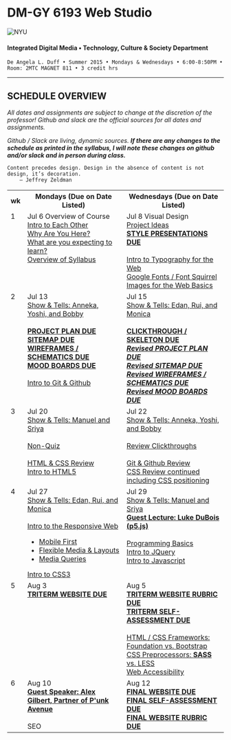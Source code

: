 # DM-GY 6193 Web Studio

![NYU](http://ws2.polishedsolid.com/de/nyu_soe_logo.png)
#### Integrated Digital Media • Technology, Culture & Society Department

    De Angela L. Duff • Summer 2015 • Mondays & Wednesdays • 6:00-8:50PM • Room: 2MTC MAGNET 811 • 3 credit hrs

---

## SCHEDULE OVERVIEW

*All dates and assignments are subject to change at the discretion of the professor! Github and slack are the official sources for all dates and assignments.*

*Github / Slack are living, dynamic sources. **If there are any changes to the schedule as printed in the syllabus, I will note these changes on github and/or slack and in person during class.***

<pre><code>Content precedes design. Design in the absence of content is not design, it’s decoration.
    — Jeffrey Zeldman
</code></pre>

<table>
    <tr>
        <th width="2%">wk</th>
        <th width="49%">Mondays (Due on Date Listed)</th>
        <th width="49%">Wednesdays (Due on Date Listed)</th>
    </tr>
    <tr>
        <td valign="top">1</td>
        <td valign="top">Jul 6 Overview of Course<br><a href="weekly_detail/dm6193_weekly_detail_wk1_jul6.md">Intro to Each Other<br>Why Are You Here?<br>What are you expecting to learn?<br>Overview of Syllabus</a></td>
        <td valign="top">Jul 8 Visual Design<br><a href="weekly_detail/dm6193_weekly_detail_wk1_jul6.md">Project Ideas<br><b>STYLE PRESENTATIONS DUE</b><br><br>Intro to Typography for the Web<br>Google Fonts / Font Squirrel<br>Images for the Web Basics</a></td>
    </tr>
     <tr>
        <td valign="top">2</td>
        <td valign="top">Jul 13<br><a href="weekly_detail/dm6193_weekly_detail_wk2_jul13.md">Show &amp; Tells: Anneka, Yoshi, and Bobby<br><br><b>PROJECT PLAN DUE<br>SITEMAP DUE<br>WIREFRAMES / SCHEMATICS DUE<br>MOOD BOARDS DUE</b><br><br>Intro to Git &amp; Github</a></td>
        <td valign="top">Jul 15<br><a href="weekly_detail/dm6193_weekly_detail_wk2_jul13.md">Show &amp; Tells: Edan, Rui, and Monica<br><br><b>CLICKTHROUGH / SKELETON DUE</b><br><b><i>Revised PROJECT PLAN DUE<br>Revised SITEMAP DUE<br>Revised WIREFRAMES / SCHEMATICS DUE<br>Revised MOOD BOARDS DUE</i></b></a></td>
    </tr>
      <tr>
        <td valign="top">3</td>
        <td valign="top">Jul 20<br><a href="weekly_detail/dm6193_weekly_detail_wk3_jul20.md">Show &amp; Tells: Manuel and Sriya<br><br>Non-Quiz<br><br>HTML &amp; CSS Review<br>Intro to HTML5</a></td>
        <td valign="top">Jul 22<br><a href="weekly_detail/dm6193_weekly_detail_wk3_jul20.md">Show &amp; Tells: Anneka, Yoshi, and Bobby<br><br>Review Clickthroughs<br><br>
        Git &amp; Github Review<br>
        CSS Review continued including CSS positioning</a></td>
    </tr>
     <tr>
        <td valign="top">4</td>
        <td valign="top">Jul 27<br><a href="weekly_detail/dm6193_weekly_detail_wk4_jul27.md">Show &amp; Tells: Edan, Rui, and Monica<br><br>Intro to the Responsive Web<ul><li>Mobile First</li><li>Flexible Media &amp; Layouts</li><li>Media Queries</li ></ul>Intro to CSS3</a></td>
        <td valign="top">Jul 29<br><a href="weekly_detail/dm6193_weekly_detail_wk4_jul27.md">Show &amp; Tells: Manuel and Sriya<br><b>Guest Lecture: Luke DuBois (p5.js)</b><br><br>Programming Basics<br>Intro to JQuery<br>Intro to Javascript</a></td>
    </tr>
    <tr>
        <td valign="top">5</td>
        <td valign="top">Aug 3<br><a href="weekly_detail/dm6193_weekly_detail_wk5_aug3.md"><b>TRITERM WEBSITE DUE</b></a></td>
        <td valign="top">Aug 5<br><a href="weekly_detail/dm6193_weekly_detail_wk5_aug3.md"><b>TRITERM WEBSITE RUBRIC DUE<br>TRITERM SELF-ASSESSMENT DUE</b><br><br>HTML / CSS Frameworks: Foundation vs. Bootstrap<br>CSS Preprocessors: <strong>SASS</strong> vs. LESS<br>Web Accessibility</a></td>
    </tr>
    <tr>
        <td valign="top">6</td>
        <td valign="top">Aug 10<br><a href="weekly_detail/dm6193_weekly_detail_wk6_aug10.md"><strong>Guest Speaker: Alex Gilbert, Partner of <a href="http://punkave.com/" target="_blank">P'unk Avenue</a></strong><br><br>SEO</a></td>
        <td valign="top">Aug 12<br><a href="weekly_detail/dm6193_weekly_detail_wk6_aug10.md"><b>FINAL WEBSITE DUE<br>FINAL SELF-ASSESSMENT DUE<br>FINAL WEBSITE RUBRIC DUE</b></a></td>
    </tr>
</table>
